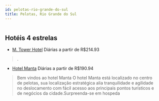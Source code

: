 ```yaml
---
id: pelotas-rio-grande-do-sul
title: Pelotas, Rio Grande do Sul
---
```


<center><img src="https://static.hotelurbano.com/reservas/prod0/8/8738/59e4fffbbac52_m-tower-apart-hotel.jpg" alt="" /></center>


## Hotéis 4 estrelas

-    [M. Tower Hotel](https://www.hurb.com/hoteis/pelotas/m-tower-apart-hotel-8738?cmp=18055) Diárias a partir de R$214.93
   > .
-    [Hotel Manta](https://www.hurb.com/hoteis/pelotas/hotel-manta-OMN-5855?cmp=18055) Diárias a partir de R$190.94
   > Bem vindos ao hotel Manta  O hotel Manta está localizado no centro de pelotas, sua localização estratégica alia tranquilidade e agilidade no deslocamento com fácil acesso aos principais pontos turísticos e de negócios da cidade.Surpreenda-se  em hospeda
